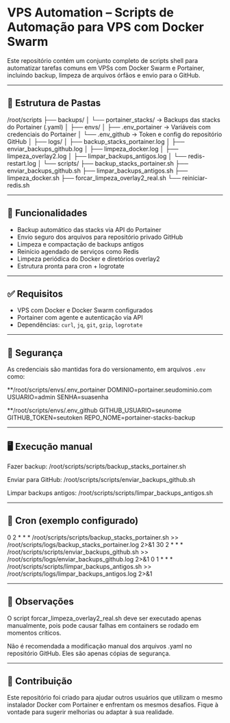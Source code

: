 # VPS Automation – Scripts de Automação para VPS com Docker Swarm

Este repositório contém um conjunto completo de scripts shell para automatizar tarefas comuns em VPSs com Docker Swarm e Portainer, incluindo backup, limpeza de arquivos órfãos e envio para o GitHub.

---

## 📁 Estrutura de Pastas

/root/scripts
├── backups/
│   └── portainer_stacks/     → Backups das stacks do Portainer (.yaml)
│
├── envs/
│   ├── .env_portainer        → Variáveis com credenciais do Portainer
│   └── .env_github           → Token e config do repositório GitHub
│
├── logs/
│   ├── backup_stacks_portainer.log
│   ├── enviar_backups_github.log
│   ├── limpeza_docker.log
│   ├── limpeza_overlay2.log
│   ├── limpar_backups_antigos.log
│   └── redis-restart.log
│
└── scripts/
    ├── backup_stacks_portainer.sh
    ├── enviar_backups_github.sh
    ├── limpar_backups_antigos.sh
    ├── limpeza_docker.sh
    ├── forcar_limpeza_overlay2_real.sh
    └── reiniciar-redis.sh

---

## 🔧 Funcionalidades

- Backup automático das stacks via API do Portainer
- Envio seguro dos arquivos para repositório privado GitHub
- Limpeza e compactação de backups antigos
- Reinício agendado de serviços como Redis
- Limpeza periódica do Docker e diretórios overlay2
- Estrutura pronta para cron + logrotate

---

## ✅ Requisitos

- VPS com Docker e Docker Swarm configurados
- Portainer com agente e autenticação via API
- Dependências: `curl`, `jq`, `git`, `gzip`, `logrotate`

---

## 🔐 Segurança

As credenciais são mantidas fora do versionamento, em arquivos `.env` como:

**/root/scripts/envs/.env_portainer
DOMINIO=portainer.seudominio.com
USUARIO=admin
SENHA=suasenha


**/root/scripts/envs/.env_github
GITHUB_USUARIO=seunome
GITHUB_TOKEN=seutoken
REPO_NOME=portainer-stacks-backup

---

## 🖥️ Execução manual

Fazer backup:
/root/scripts/scripts/backup_stacks_portainer.sh

Enviar para GitHub:
/root/scripts/scripts/enviar_backups_github.sh

Limpar backups antigos:
/root/scripts/scripts/limpar_backups_antigos.sh

---

## 📅 Cron (exemplo configurado)

0 2 * * * /root/scripts/scripts/backup_stacks_portainer.sh >> /root/scripts/logs/backup_stacks_portainer.log 2>&1
30 2 * * * /root/scripts/scripts/enviar_backups_github.sh >> /root/scripts/logs/enviar_backups_github.log 2>&1
0 1 * * * /root/scripts/scripts/limpar_backups_antigos.sh >> /root/scripts/logs/limpar_backups_antigos.log 2>&1

---

## 📌 Observações

O script forcar_limpeza_overlay2_real.sh deve ser executado apenas manualmente, pois pode causar falhas em containers se rodado em momentos críticos.

Não é recomendada a modificação manual dos arquivos .yaml no repositório GitHub. Eles são apenas cópias de segurança.

---

## 🤝 Contribuição

Este repositório foi criado para ajudar outros usuários que utilizam o mesmo instalador Docker com Portainer e enfrentam os mesmos desafios. Fique à vontade para sugerir melhorias ou adaptar à sua realidade.

